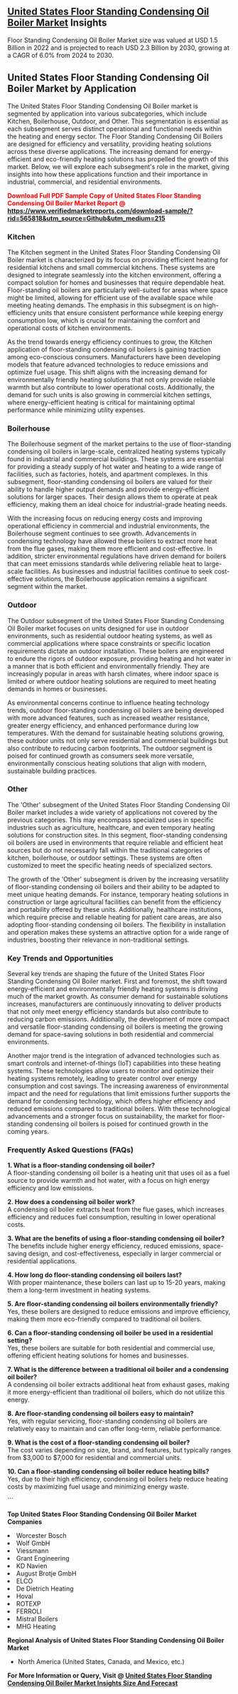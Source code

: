 <h2><a href="https://www.verifiedmarketreports.com/download-sample/?rid=565818&amp;utm_source=Github&amp;utm_medium=215" target="_blank">United States Floor Standing Condensing Oil Boiler Market</a> Insights</h2><p>Floor Standing Condensing Oil Boiler Market size was valued at USD 1.5 Billion in 2022 and is projected to reach USD 2.3 Billion by 2030, growing at a CAGR of 6.0% from 2024 to 2030.</p><p><h2>United States Floor Standing Condensing Oil Boiler Market by Application</h2><p>The United States Floor Standing Condensing Oil Boiler market is segmented by application into various subcategories, which include Kitchen, Boilerhouse, Outdoor, and Other. This segmentation is essential as each subsegment serves distinct operational and functional needs within the heating and energy sector. The Floor Standing Condensing Oil Boilers are designed for efficiency and versatility, providing heating solutions across these diverse applications. The increasing demand for energy-efficient and eco-friendly heating solutions has propelled the growth of this market. Below, we will explore each subsegment's role in the market, giving insights into how these applications function and their importance in industrial, commercial, and residential environments.</p><p><strong><p><span class=""><span style="color: #ff0000;"><strong>Download Full PDF Sample Copy of United States Floor Standing Condensing Oil Boiler Market Report</strong> @ </span><a href="https://www.verifiedmarketreports.com/download-sample/?rid=565818&amp;utm_source=Github&amp;utm_medium=215" target="_blank">https://www.verifiedmarketreports.com/download-sample/?rid=565818&amp;utm_source=Github&amp;utm_medium=215</a></span></p></strong></p><h3>Kitchen</h3><p>The Kitchen segment in the United States Floor Standing Condensing Oil Boiler market is characterized by its focus on providing efficient heating for residential kitchens and small commercial kitchens. These systems are designed to integrate seamlessly into the kitchen environment, offering a compact solution for homes and businesses that require dependable heat. Floor-standing oil boilers are particularly well-suited for areas where space might be limited, allowing for efficient use of the available space while meeting heating demands. The emphasis in this subsegment is on high-efficiency units that ensure consistent performance while keeping energy consumption low, which is crucial for maintaining the comfort and operational costs of kitchen environments.</p><p>As the trend towards energy efficiency continues to grow, the Kitchen application of floor-standing condensing oil boilers is gaining traction among eco-conscious consumers. Manufacturers have been developing models that feature advanced technologies to reduce emissions and optimize fuel usage. This shift aligns with the increasing demand for environmentally friendly heating solutions that not only provide reliable warmth but also contribute to lower operational costs. Additionally, the demand for such units is also growing in commercial kitchen settings, where energy-efficient heating is critical for maintaining optimal performance while minimizing utility expenses.</p><h3>Boilerhouse</h3><p>The Boilerhouse segment of the market pertains to the use of floor-standing condensing oil boilers in large-scale, centralized heating systems typically found in industrial and commercial buildings. These systems are essential for providing a steady supply of hot water and heating to a wide range of facilities, such as factories, hotels, and apartment complexes. In this subsegment, floor-standing condensing oil boilers are valued for their ability to handle higher output demands and provide energy-efficient solutions for larger spaces. Their design allows them to operate at peak efficiency, making them an ideal choice for industrial-grade heating needs.</p><p>With the increasing focus on reducing energy costs and improving operational efficiency in commercial and industrial environments, the Boilerhouse segment continues to see growth. Advancements in condensing technology have allowed these boilers to extract more heat from the flue gases, making them more efficient and cost-effective. In addition, stricter environmental regulations have driven demand for boilers that can meet emissions standards while delivering reliable heat to large-scale facilities. As businesses and industrial facilities continue to seek cost-effective solutions, the Boilerhouse application remains a significant segment within the market.</p><h3>Outdoor</h3><p>The Outdoor subsegment of the United States Floor Standing Condensing Oil Boiler market focuses on units designed for use in outdoor environments, such as residential outdoor heating systems, as well as commercial applications where space constraints or specific location requirements dictate an outdoor installation. These boilers are engineered to endure the rigors of outdoor exposure, providing heating and hot water in a manner that is both efficient and environmentally friendly. They are increasingly popular in areas with harsh climates, where indoor space is limited or where outdoor heating solutions are required to meet heating demands in homes or businesses.</p><p>As environmental concerns continue to influence heating technology trends, outdoor floor-standing condensing oil boilers are being developed with more advanced features, such as increased weather resistance, greater energy efficiency, and enhanced performance during low temperatures. With the demand for sustainable heating solutions growing, these outdoor units not only serve residential and commercial buildings but also contribute to reducing carbon footprints. The outdoor segment is poised for continued growth as consumers seek more versatile, environmentally conscious heating solutions that align with modern, sustainable building practices.</p><h3>Other</h3><p>The 'Other' subsegment of the United States Floor Standing Condensing Oil Boiler market includes a wide variety of applications not covered by the previous categories. This may encompass specialized uses in specific industries such as agriculture, healthcare, and even temporary heating solutions for construction sites. In this segment, floor-standing condensing oil boilers are used in environments that require reliable and efficient heat sources but do not necessarily fall within the traditional categories of kitchen, boilerhouse, or outdoor settings. These systems are often customized to meet the specific heating needs of specialized sectors.</p><p>The growth of the 'Other' subsegment is driven by the increasing versatility of floor-standing condensing oil boilers and their ability to be adapted to meet unique heating demands. For instance, temporary heating solutions in construction or large agricultural facilities can benefit from the efficiency and portability offered by these units. Additionally, healthcare institutions, which require precise and reliable heating for patient care areas, are also adopting floor-standing condensing oil boilers. The flexibility in installation and operation makes these systems an attractive option for a wide range of industries, boosting their relevance in non-traditional settings.</p><h3>Key Trends and Opportunities</h3><p>Several key trends are shaping the future of the United States Floor Standing Condensing Oil Boiler market. First and foremost, the shift toward energy-efficient and environmentally friendly heating systems is driving much of the market growth. As consumer demand for sustainable solutions increases, manufacturers are continuously innovating to deliver products that not only meet energy efficiency standards but also contribute to reducing carbon emissions. Additionally, the development of more compact and versatile floor-standing condensing oil boilers is meeting the growing demand for space-saving solutions in both residential and commercial environments.</p><p>Another major trend is the integration of advanced technologies such as smart controls and internet-of-things (IoT) capabilities into these heating systems. These technologies allow users to monitor and optimize their heating systems remotely, leading to greater control over energy consumption and cost savings. The increasing awareness of environmental impact and the need for regulations that limit emissions further supports the demand for condensing technology, which offers higher efficiency and reduced emissions compared to traditional boilers. With these technological advancements and a stronger focus on sustainability, the market for floor-standing condensing oil boilers is poised for continued growth in the coming years.</p><h3>Frequently Asked Questions (FAQs)</h3><p><strong>1. What is a floor-standing condensing oil boiler?</strong><br> A floor-standing condensing oil boiler is a heating unit that uses oil as a fuel source to provide warmth and hot water, with a focus on high energy efficiency and low emissions.</p><p><strong>2. How does a condensing oil boiler work?</strong><br> A condensing oil boiler extracts heat from the flue gases, which increases efficiency and reduces fuel consumption, resulting in lower operational costs.</p><p><strong>3. What are the benefits of using a floor-standing condensing oil boiler?</strong><br> The benefits include higher energy efficiency, reduced emissions, space-saving design, and cost-effectiveness, especially in larger commercial or residential applications.</p><p><strong>4. How long do floor-standing condensing oil boilers last?</strong><br> With proper maintenance, these boilers can last up to 15-20 years, making them a long-term investment in heating systems.</p><p><strong>5. Are floor-standing condensing oil boilers environmentally friendly?</strong><br> Yes, these boilers are designed to reduce emissions and improve efficiency, making them more eco-friendly compared to traditional oil boilers.</p><p><strong>6. Can a floor-standing condensing oil boiler be used in a residential setting?</strong><br> Yes, these boilers are suitable for both residential and commercial use, offering efficient heating solutions for homes and businesses.</p><p><strong>7. What is the difference between a traditional oil boiler and a condensing oil boiler?</strong><br> A condensing oil boiler extracts additional heat from exhaust gases, making it more energy-efficient than traditional oil boilers, which do not utilize this energy.</p><p><strong>8. Are floor-standing condensing oil boilers easy to maintain?</strong><br> Yes, with regular servicing, floor-standing condensing oil boilers are relatively easy to maintain and can offer long-term, reliable performance.</p><p><strong>9. What is the cost of a floor-standing condensing oil boiler?</strong><br> The cost varies depending on size, brand, and features, but typically ranges from $3,000 to $7,000 for residential and commercial units.</p><p><strong>10. Can a floor-standing condensing oil boiler reduce heating bills?</strong><br> Yes, due to their high efficiency, condensing oil boilers help reduce heating costs by maximizing fuel usage and minimizing energy waste.</p>```</p><p><strong>Top United States Floor Standing Condensing Oil Boiler Market Companies</strong></p><div data-test-id=""><p><li>Worcester Bosch</li><li> Wolf GmbH</li><li> Viessmann</li><li> Grant Engineering</li><li> KD Navien</li><li> August Brotje GmbH</li><li> ELCO</li><li> De Dietrich Heating</li><li> Hoval</li><li> ROTEXP</li><li> FERROLI</li><li> Mistral Boilers</li><li> MHG Heating</li></p><div><strong>Regional Analysis of&nbsp;United States Floor Standing Condensing Oil Boiler Market</strong></div><ul><li dir="ltr"><p dir="ltr">North America&nbsp;(United States, Canada, and Mexico, etc.)</p></li></ul><p><strong>For More Information or Query, Visit @&nbsp;</strong><strong><a href="https://www.verifiedmarketreports.com/product/floor-standing-condensing-oil-boiler-market/?utm_source=Github&amp;utm_medium=215" target="_blank">United States Floor Standing Condensing Oil Boiler Market Insights Size And Forecast</a></strong></p></div>
